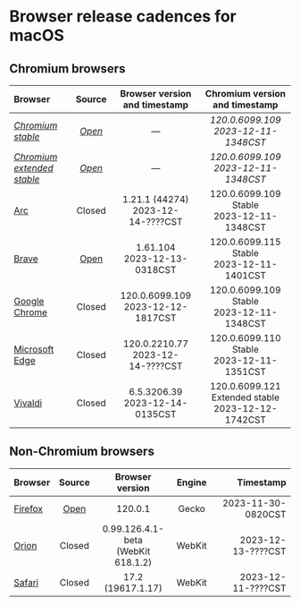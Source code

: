 # Browser release cadences for macOS

## Chromium browsers

| Browser | Source | Browser version and timestamp | Chromium version and timestamp |
|:--|:-:|:-:|:-:|
| *[Chromium stable](https://chromiumdash.appspot.com/releases?platform=Mac)* | *[Open](https://github.com/chromium/chromium)* | &mdash; | *120.0.6099.109<br>2023-12-11-1348CST* |
| *[Chromium extended stable](https://chromiumdash.appspot.com/releases?platform=Mac)* | *[Open](https://github.com/chromium/chromium)* | &mdash; | *120.0.6099.109<br>2023-12-11-1348CST* |
| [Arc](https://resources.arc.net/en/articles/8233343-release-notes) | Closed | 1.21.1 (44274)<br>2023-12-14-????CST | 120.0.6099.109<br>Stable<br>2023-12-11-1348CST |
| [Brave](https://github.com/brave/brave-browser/releases) | [Open](https://github.com/brave/brave-browser) | 1.61.104<br>2023-12-13-0318CST | 120.0.6099.115<br>Stable<br>2023-12-11-1401CST |
| [Google Chrome](https://chromereleases.googleblog.com/search/label/Stable%20updates) | Closed | 120.0.6099.109<br>2023-12-12-1817CST | 120.0.6099.109<br>Stable<br>2023-12-11-1348CST |
| [Microsoft Edge](https://learn.microsoft.com/en-us/deployedge/microsoft-edge-relnote-stable-channel) | Closed | 120.0.2210.77<br>2023-12-14-????CST | 120.0.6099.110<br>Stable<br>2023-12-11-1351CST |
| [Vivaldi](https://vivaldi.com/blog/desktop/updates/) | Closed | 6.5.3206.39<br>2023-12-14-0135CST | 120.0.6099.121<br>Extended stable<br>2023-12-12-1742CST |

## Non-Chromium browsers

| Browser | Source | Browser version | Engine | Timestamp |
|:--|:-:|:-:|:-:|--:|
| [Firefox](https://groups.google.com/a/mozilla.org/g/announce) | [Open](https://hg.mozilla.org/mozilla-central/) | 120.0.1 | Gecko | 2023-11-30-0820CST |
| [Orion](https://kagi.com/orion/updates/orion-release-notes.html) | Closed | 0.99.126.4.1-beta<br>(WebKit 618.1.2) | WebKit | 2023-12-13-????CST |
| [Safari](https://developer.apple.com/documentation/safari-release-notes/) | Closed | 17.2 (19617.1.17) | WebKit | 2023-12-11-????CST |

